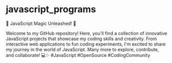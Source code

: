 # javascript_programs
🚀 JavaScript Magic Unleashed! 🌟

Welcome to my GitHub repository! 
Here, you'll find a collection of innovative JavaScript projects that showcase my coding skills and creativity. From interactive web applications to fun coding experiments, I'm excited to share my journey in the world of JavaScript. Many more to explore, contribute, and collaborate! 💻✨ #JavaScript #OpenSource #CodingCommunity
